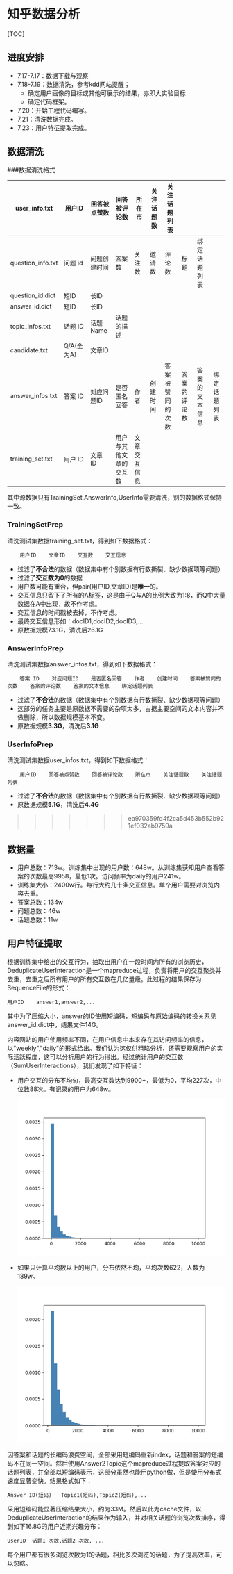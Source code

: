 # 知乎数据分析

[TOC]

## 进度安排

- 7.17-7.17：数据下载与观察
- 7.18-7.19：数据清洗，参考kdd网站提醒；
    - 确定用户画像的目标或其他可展示的结果，亦即大实验目标
    - 确定代码框架。
- 7.20：开始工程代码编写。
- 7.21：清洗数据完成。
- 7.23：用户特征提取完成。

## 数据清洗

###数据清洗格式

| user_info.txt     | 用户ID     | 回答被点赞数 | 回答被评论数           | 所在市       | 关注话题数 | 关注话题列表     |              |                |              |
| ----------------- | ---------- | ------------ | ---------------------- | ------------ | ---------- | ---------------- | ------------ | -------------- | ------------ |
| question_info.txt | 问题 id    | 问题创建时间 | 答案数                 | 关注数       | 邀请数     | 评论数           | 标题         | 绑定话题列表   |              |
| question_id.dict  | 短ID       | 长ID         |                        |              |            |                  |              |                |              |
| answer_id.dict    | 短ID       | 长ID         |                        |              |            |                  |              |                |              |
| topic_infos.txt   | 话题 ID    | 话题 Name    | 话题的描述             |              |            |                  |              |                |              |
| candidate.txt     | Q/A(全为A) | 文章ID       |                        |              |            |                  |              |                |              |
| answer_infos.txt  | 答案 ID    | 对应问题ID   | 是否匿名回答           | 作者         | 创建时间   | 答案被赞同的次数 | 答案的评论数 | 答案的文本信息 | 绑定话题列表 |
| training_set.txt  | 用户 ID    | 文章 ID      | 用户与其他文章的交互数 | 文章交互信息 |            |                  |              |                |              |

其中源数据只有TrainingSet,AnswerInfo,UserInfo需要清洗，别的数据格式保持一致。

### TrainingSetPrep

清洗测试集数据training_set.txt，得到如下数据格式：
```
    用户ID    文章ID    交互数    交互信息
```

- 过滤了**不合法**的数据（数据集中有个别数据有行数撕裂、缺少数据项等问题）
- 过滤了**交互数为0**的数据
- 用户数可能有重合，但pair(用户ID,文章ID)是**唯一**的。
- 交互信息只留下了所有的A标签，这是由于Q与A的比例大致为1:8，而Q中大量数据在A中出现，故不作考虑。
- 交互信息的时间戳被去掉，不作考虑。
- 最终交互信息形如：docID1,docID2,docID3,...
- 原数据规模73.1G，清洗后26.1G


### AnswerInfoPrep

清洗测试集数据answer_infos.txt，得到如下数据格式：
```
    答案 ID    对应问题ID    是否匿名回答    作者    创建时间    答案被赞同的次数    答案的评论数    答案的文本信息    绑定话题列表
```

- 过滤了**不合法**的数据（数据集中有个别数据有行数撕裂、缺少数据项等问题）
- 这部分的任务主要是原数据不需要的杂项太多，占据主要空间的文本内容并不做删除，所以数据规模基本不变。
- 原数据规模**3.3G**，清洗后**3.1G**

### UserInfoPrep

清洗测试集数据user_infos.txt，得到如下数据格式：
```
    用户ID    回答被点赞数    回答被评论数    所在市    关注话题数    关注话题列表
```

- 过滤了**不合法**的数据（数据集中有个别数据有行数撕裂、缺少数据项等问题）
- 原数据规模**5.1G**，清洗后**4.4G**
>>>>>>> ea970359fd4f2ca5d453b552b921ef032ab9759a

## 数据量

- 用户总数：713w。训练集中出现的用户数：648w。从训练集获知用户查看答案的次数最高9958，最低1次。访问频率为daily的用户241w。
- 训练集大小：2400w行。每行大约几十条交互信息。单个用户需要对浏览内容去重。
- 答案总数：134w
- 问题总数：46w
- 话题总数：11w



## 用户特征提取

根据训练集中给出的交互行为，抽取出用户在一段时间内所有的浏览历史，DeduplicateUserInteraction是一个mapreduce过程，负责将用户的交互聚类并去重，去重之后所有用户的所有交互数在几亿量级。此过程的结果保存为SequenceFile的形式：

````
用户ID	answer1,answer2,...
````

其中为了压缩大小，answer的ID使用短编码，短编码与原始编码的转换关系见answer_id.dict中，结果文件14G。

内容网站的用户使用频率不同，在用户信息中本来存在其访问频率的信息，以"weekly","daily"的形式给出。我们认为这仅供粗略分析，还需要观察用户的实际活跃程度，这可以分析用户的行为得出。经过统计用户的交互数（SumUserInteractions），我们发现了如下特征：

- 用户交互的分布不均匀，最高交互数达到9900+，最低为0，平均227次，中位数88次。有记录的用户为648w。

  ![](pic/all.png)

- 如果只计算平均数以上的用户，分布依然不均，平均次数622，人数为189w。

  ![](pic/above_ave.png)

因答案和话题的长编码浪费空间，全部采用短编码重新index，话题和答案的短编码不在同一空间。然后使用Answer2Topic这个mapreduce过程提取答案对应的话题列表，并全部以短编码表示，这部分虽然也能用python做，但是使用分布式速度显著变快。结果格式如下：

```
Answer ID(短码)	Topic1(短码),Topic2(短码),...	
```

采用短编码能显著压缩结果大小，约为33M。然后以此为cache文件，以DeduplicateUserInteraction的结果作为输入，并对相关话题的浏览次数排序，得到如下16.8G的用户近期兴趣分布：

````
UserID	话题1 次数,话题2 次数, ...
````

每个用户都有很多浏览次数为1的话题，相比多次浏览的话题，为了提高效率，可以忽略。